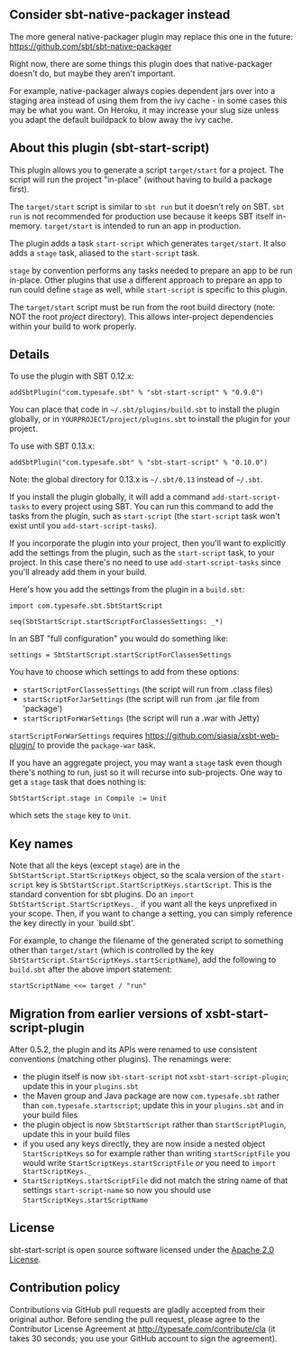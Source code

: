 ## Consider sbt-native-packager instead

The more general native-packager plugin may replace this one in
the future: https://github.com/sbt/sbt-native-packager

Right now, there are some things this plugin does that
native-packager doesn't do, but maybe they aren't important.

For example, native-packager always copies dependent jars over
into a staging area instead of using them from the ivy cache - in
some cases this may be what you want. On Heroku, it may increase
your slug size unless you adapt the default buildpack to blow away
the ivy cache.

## About this plugin (sbt-start-script)

This plugin allows you to generate a script `target/start` for a
project.  The script will run the project "in-place" (without having
to build a package first).

The `target/start` script is similar to `sbt run` but it doesn't rely
on SBT. `sbt run` is not recommended for production use because it
keeps SBT itself in-memory. `target/start` is intended to run an
app in production.

The plugin adds a task `start-script` which generates `target/start`.
It also adds a `stage` task, aliased to the `start-script` task.

`stage` by convention performs any tasks needed to prepare an app to
be run in-place. Other plugins that use a different approach to
prepare an app to run could define `stage` as well, while
`start-script` is specific to this plugin.

The `target/start` script must be run from the root build directory
(note: NOT the root _project_ directory). This allows inter-project
dependencies within your build to work properly.

## Details

To use the plugin with SBT 0.12.x:

    addSbtPlugin("com.typesafe.sbt" % "sbt-start-script" % "0.9.0")

You can place that code in `~/.sbt/plugins/build.sbt` to install the
plugin globally, or in `YOURPROJECT/project/plugins.sbt` to
install the plugin for your project.

To use with SBT 0.13.x:

    addSbtPlugin("com.typesafe.sbt" % "sbt-start-script" % "0.10.0")

Note: the global directory for 0.13.x is `~/.sbt/0.13` instead of `~/.sbt`.

If you install the plugin globally, it will add a command
`add-start-script-tasks` to every project using SBT. You can run this
command to add the tasks from the plugin, such as `start-script` (the
`start-script` task won't exist until you `add-start-script-tasks`).

If you incorporate the plugin into your project, then you'll want to
explicitly add the settings from the plugin, such as the
`start-script` task, to your project. In this case there's no need to
use `add-start-script-tasks` since you'll already add them in your
build.

Here's how you add the settings from the plugin in a `build.sbt`:

    import com.typesafe.sbt.SbtStartScript

    seq(SbtStartScript.startScriptForClassesSettings: _*)

In an SBT "full configuration" you would do something like:

    settings = SbtStartScript.startScriptForClassesSettings

You have to choose which settings to add from these options:

 - `startScriptForClassesSettings`  (the script will run from .class files)
 - `startScriptForJarSettings`      (the script will run from .jar file from 'package')
 - `startScriptForWarSettings`      (the script will run a .war with Jetty)

`startScriptForWarSettings` requires
https://github.com/siasia/xsbt-web-plugin/ to provide the
`package-war` task.

If you have an aggregate project, you may want a `stage` task even
though there's nothing to run, just so it will recurse into sub-projects.
One way to get a `stage` task that does nothing is:

    SbtStartScript.stage in Compile := Unit

which sets the `stage` key to `Unit`.

## Key names

Note that all the keys (except `stage`) are in the
`SbtStartScript.StartScriptKeys` object, so the scala version of
the `start-script` key is
`SbtStartScript.StartScriptKeys.startScript`. This is the standard
convention for sbt plugins. Do an `import
SbtStartScript.StartScriptKeys._` if you want all the keys
unprefixed in your scope. Then, if you want to change a setting, you
can simply reference the key directly in your `build.sbt'.

For example, to change the filename of the generated script to 
something other than `target/start` (which is controlled by the
key `SbtStartScript.StartScriptKeys.startScriptName`), add the
following to `build.sbt` after the above import statement:

    startScriptName <<= target / "run"

## Migration from earlier versions of xsbt-start-script-plugin

After 0.5.2, the plugin and its APIs were renamed to use
consistent conventions (matching other plugins). The renamings
were:

 - the plugin itself is now `sbt-start-script` not
   `xsbt-start-script-plugin`; update this in your `plugins.sbt`
 - the Maven group and Java package are now `com.typesafe.sbt`
   rather than `com.typesafe.startscript`; update this in your
   `plugins.sbt` and in your build files
 - the plugin object is now `SbtStartScript` rather than
   `StartScriptPlugin`, update this in your build files
 - if you used any keys directly, they are now inside a nested
   object `StartScriptKeys` so for example rather than writing
   `startScriptFile` you would write
   `StartScriptKeys.startScriptFile` _or_ you need to `import
   StartScriptKeys._`
 - `StartScriptKeys.startScriptFile` did not match the string
   name of that settings `start-script-name` so now you should
   use `StartScriptKeys.startScriptName`

## License

sbt-start-script is open source software licensed under the
[Apache 2.0 License](http://www.apache.org/licenses/LICENSE-2.0.html).

## Contribution policy

Contributions via GitHub pull requests are gladly accepted from
their original author.  Before sending the pull request, please
agree to the Contributor License Agreement at
http://typesafe.com/contribute/cla (it takes 30 seconds; you use
your GitHub account to sign the agreement).
